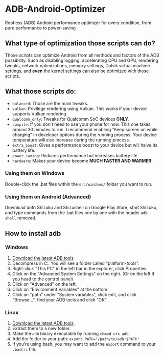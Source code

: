 # ADB-Android-Optimizer
Rootless (ADB) Android performance optimizer for every condition, from pure performance to power-saving

## What type of optimization those scripts can do?
Those scripts can optimize Android from all methods and factors of the ADB possibility. Such as disabling logging, accelerating CPU and GPU, rendering tweaks, network optimizations, memory settings, Dalvik virtual machine settings, and **even** the kernel settings can also be optimized with those scripts. 

## What those scripts do:
- `balanced`: Those are the main tweaks.
- `vulkan`: Privilege rendering using Vulkan. This works if your device supports Vulkan rendering.
- `qualcomm_only`: Tweaks for Qualcomm SoC devices **ONLY**.
- `compile`: If you don't need to use your phone for now. This one takes around 30 minutes to run. I recommend enabling "Keep screen on while charging" in developer options during the running process. Your device temperature will also increase during the running process.
- `extra_boost`: Gives a performance boost to your device but will halve its battery life.
- `power_saving`: Reduces performance but increases battery life.
- `hardware`: Makes your device become **MUCH FASTER AND WARMER**.

### Using them on Windows
Double-click the .bat files within the `src/windows/` folder you want to run.
### Using them on Android (Advanced)
Download both Shizuku and Shizushell on Google Play Store, start Shizuku, and type commands from the .bat files one by one with the header `adb shell` removed.

## How to install adb
### Windows
1. [Download the latest ADB tools](https://dl.google.com/android/repository/platform-tools-latest-windows.zip)
2. Decompress in C:\. You will see a folder called "platform-tools".
3. Right-click "This PC" in the left bar in the explorer, click Properties
4. Click on the "Advanced System Settings" on the right. (Or on the left if you head to the control panel)
5. Click on "Advanced" on the left.
6. Click on "Environment Variables" at the bottom.
7. Click on "path" under "System variables", click edit, and click "Browse...", find your ADB tools and click "OK".

### Linux
1. [Download the latest ADB tools](https://dl.google.com/android/repository/platform-tools-latest-linux.zip).
2. Extract them to a new folder.
3. Make the `adb` binary executable by running `chmod u+x adb`.
4. Add the folder to your path: `export PATH="/path/to/adb:$PATH"`
5. If you're using bash, you may want to add the `export` command to your `.bashrc` file.
